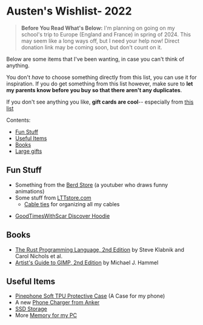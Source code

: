 # Austen's Wishlist- 2022

> **Before You Read What's Below:** I'm planning on going on my school's trip to Europe (England and France) in spring of 2024. This may seem like a long ways off, but I need your help now! Direct donation link may be coming soon, but don't count on it. 


Below are some items that I've been wanting, in case you can't think of anything.

You don't *have* to choose something directly from this list, you can use it for inspiration. If you do get something from this list however, make sure to **let my parents know before you buy so that there aren't any duplicates**.

If you don't see anything you like, **gift cards are cool**-- especially from [this list](/pages/giftcards)

Contents:
- [Fun Stuff](#fun-stuff)
- [Useful Items](#useful-items)
- [Books](#books)
- [Large gifts](#large-gifts)


## Fun Stuff
<!--- - The [Not-a-Cat Cat: the cat that isn't](https://www.vat19.com/item/not-a-cat-cat-the-cat-that-isnt)
- A [Banana Man](https://www.amazon.com/Banana-Stuffed-Changeable-Decompression-Birthday/dp/B09FXCHCHT/) --->
- Something from the [Berd Store](https://hahahaimyourstorenow.com/) (a youtuber who draws funny animations)
- Some stuff from [LTTstore.com](https://lttstore.com)
    - [Cable ties](https://www.lttstore.com/products/cable-ties?variant=39647955550311) for organizing all my cables
<!--    - [A Desk mat](https://www.lttstore.com/products/deskpad?variant=33074344362087) (900mm x 400mm) -->
- [GoodTimesWithScar Discover Hoodie](https://goodtimeswithscar.store/discover-hoodie/?variant=82849359&kw=store)

## Books
- [The Rust Programming Language, 2nd Edition](https://nostarch.com/rust-programming-language-2nd-edition) by Steve Klabnik and Carol Nichols et al.
- [Artist's Guide to GIMP, 2nd Edition](https://nostarch.com/gimp2) by Michael J. Hammel


## Useful Items
- [Pinephone Soft TPU Protective Case](https://pine64.com/product/pinephone-soft-tpu-protective-case/)
    (A Case for my phone)
- A new [Phone Charger from Anker](https://www.amazon.com/Anker-Powerline-Charging-Charger-Foldable/dp/B0BD828FML/)
- [SSD Storage](https://pcpartpicker.com/product/h3tQzy/crucial-mx500-1tb-25-solid-state-drive-ct1000mx500ssd1)
- More [Memory for my PC](https://pcpartpicker.com/product/Mnwkcf/patriot-viper-steel-8-gb-2-x-4-gb-ddr4-3200-cl16-memory-pvs48g320c6k) 

<!--
## Large Gifts

- A Cat, along with the following necessities: (My mom has an amazon list for cat-related items, reach out to her for it)
    - Cat food
    - Cat bed
    - Scratching post
    - My Dad persuaded
-->

